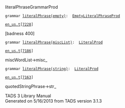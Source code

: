 ---
---
<span class="title">literalPhrase</span><span class="type">GrammarProd</span>

`grammar `<span class="classExtLink">[`literalPhrase(empty)`](../object/literalPhrase(empty).html)</span>` :   `[`EmptyLiteralPhraseProd`](../object/EmptyLiteralPhraseProd.html)

[`en_us.t`](../file/en_us.t.html)`[`[`7228`](../source/en_us.t.html#7228)`]`

<div class="gramrule">

\[badness 400\]

</div>

`grammar `<span class="classExtLink">[`literalPhrase(miscList)`](../object/literalPhrase(miscList).html)</span>` :   `[`LiteralProd`](../object/LiteralProd.html)

[`en_us.t`](../file/en_us.t.html)`[`[`7186`](../source/en_us.t.html#7186)`]`

<div class="gramrule">

miscWordList-\>misc\_

</div>

`grammar `<span class="classExtLink">[`literalPhrase(string)`](../object/literalPhrase(string).html)</span>` :   `[`LiteralProd`](../object/LiteralProd.html)

[`en_us.t`](../file/en_us.t.html)`[`[`7163`](../source/en_us.t.html#7163)`]`

<div class="gramrule">

quotedStringPhrase-\>str\_

</div>

<div class="ftr">

TADS 3 Library Manual  
Generated on 5/16/2013 from TADS version 3.1.3

</div>
